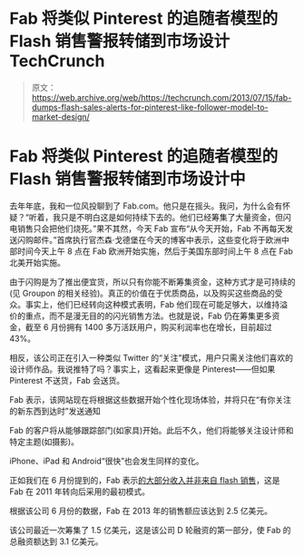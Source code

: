 # Fab 将类似 Pinterest 的追随者模型的 Flash 销售警报转储到市场设计 TechCrunch

> 原文：<https://web.archive.org/web/https://techcrunch.com/2013/07/15/fab-dumps-flash-sales-alerts-for-pinterest-like-follower-model-to-market-design/>

# Fab 将类似 Pinterest 的追随者模型的 Flash 销售警报转储到市场设计中

去年年底，我和一位风投聊到了 Fab.com。他只是在摇头。我问，为什么会有怀疑？“听着，我只是不明白这是如何持续下去的。他们已经筹集了大量资金，但闪电销售只会把他们烧死。”果不其然，今天 Fab 宣布“从今天开始，Fab 不再每天发送闪购邮件。”首席执行官杰森·戈德堡在今天的博客中表示，这些变化将于欧洲中部时间今天上午 8 点在 Fab 欧洲开始实施，然后于美国东部时间上午 8 点在 Fab 北美开始实施。

由于闪购是为了推出便宜货，所以只有你能不断筹集资金，这种方式才是可持续的(见 Groupon 的相关经验)。真正的价值在于优质商品，以及购买这些商品的受众。事实上，他们已经转向这种模式表明，Fab 他们现在可能足够大，以维持溢价的重点，而不是漫无目的的闪光销售方法。也就是说，Fab 仍在筹集更多资金，截至 6 月份拥有 1400 多万活跃用户，购买利润率也在增长，目前超过 43%。

相反，该公司正在引入一种类似 Twitter 的“关注”模式，用户只需关注他们喜欢的设计师作品。我说推特了吗？事实上，这看起来更像是 Pinterest——但如果 Pinterest 不送货，Fab 会送货。

Fab 表示，该网站现在将根据这些数据开始个性化现场体验，并将只在“有你关注的新东西到达时”发送通知

Fab 的客户将从能够跟踪部门(如家具)开始。此后不久，他们将能够关注设计师和特定主题(如摄影)。

iPhone、iPad 和 Android“很快”也会发生同样的变化。

正如我们在 6 月份提到的，Fab 表示[的大部分收入并非来自 flash 销售](https://web.archive.org/web/20221206214909/https://beta.techcrunch.com/2013/06/18/fab-grabs-150-million-from-tencent-andreessen-horowitz-and-others-at-1b-valuation-and-is-raising-another-100m-more/)，这是 Fab 在 2011 年转向后采用的最初模式。

根据该公司 6 月份的数据，Fab 在 2013 年的销售额应该达到 2.5 亿美元。

该公司最近一次筹集了 1.5 亿美元，这是该公司 D 轮融资的第一部分，使 Fab 的总融资额达到 3.1 亿美元。